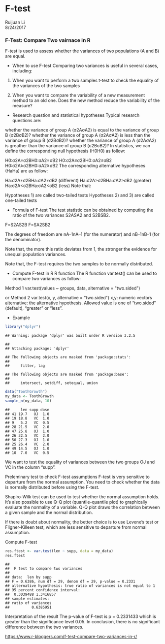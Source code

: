 # F-test
Ruijuan Li  
8/24/2017  

### F-Test: Compare Two vairnace in R

F-test is used to assess whether the variances of two populations (A and B) are equal.

* When to use F-test 
Comparing two variances is useful in several cases, including:

1) When you want to perform a two samples t-test to check the equality of the variances of the two samples

2) When you want to compare the variability of a new measurement method to an old one. Does the new method reduce the variability of the measure?

* Research question and statistical hypotheses
Typical research questions are:

whether the variance of group A (σ2AσA2) is equal to the variance of group B (σ2BσB2)?
whether the variance of group A (σ2AσA2) is less than the variance of group B (σ2BσB2)?
whether the variance of group A (σ2AσA2) is greather than the variance of group B (σ2BσB2)?
In statistics, we can define the corresponding null hypothesis (H0H0) as follow:

H0:σ2A=σ2BH0:σA2=σB2
H0:σ2A≤σ2BH0:σA2≤σB2
H0:σ2A≥σ2BH0:σA2≥σB2
The corresponding alternative hypotheses (HaHa) are as follow:

Ha:σ2A≠σ2BHa:σA2≠σB2 (different)
Ha:σ2A>σ2BHa:σA2>σB2 (greater)
Ha:σ2A<σ2BHa:σA2<σB2 (less)
Note that:

Hypotheses 1) are called two-tailed tests
Hypotheses 2) and 3) are called one-tailed tests

* Formula of F-test 
The test statistic can be obtained by computing the ratio of the two variances S2ASA2 and S2BSB2.

F=S2AS2B
F=SA2SB2

The degrees of freedom are nA–1nA–1 (for the numerator) and nB–1nB–1 (for the denominator).

Note that, the more this ratio deviates from 1, the stronger the evidence for unequal population variances.

Note that, the F-test requires the two samples to be normally distributed.

* Compute F-test in R 
R function
The R function var.test() can be used to compare two variances as follow:

Method 1
var.test(values ~ groups, data, 
         alternative = "two.sided")

or Method 2
var.test(x, y, alternative = "two.sided")
x,y: numeric vectors
alternative: the alternative hypothesis. Allowed value is one of “two.sided” (default), “greater” or “less”.

* Example 

```r
library("dplyr")
```

```
## Warning: package 'dplyr' was built under R version 3.2.5
```

```
## 
## Attaching package: 'dplyr'
```

```
## The following objects are masked from 'package:stats':
## 
##     filter, lag
```

```
## The following objects are masked from 'package:base':
## 
##     intersect, setdiff, setequal, union
```

```r
data("ToothGrowth")
my_data <- ToothGrowth
sample_n(my_data, 10)
```

```
##     len supp dose
## 41 19.7   OJ  1.0
## 19 18.8   VC  1.0
## 9   5.2   VC  0.5
## 28 21.5   VC  2.0
## 47 25.8   OJ  1.0
## 26 32.5   VC  2.0
## 50 27.3   OJ  1.0
## 25 26.4   VC  2.0
## 49 14.5   OJ  1.0
## 10  7.0   VC  0.5
```

We want to test the equality of variances between the two groups OJ and VC in the column “supp”.

Preleminary test to check F-test assumptions
F-test is very sensitive to departure from the normal assumption. You need to check whether the data is normally distributed before using the F-test.

Shapiro-Wilk test can be used to test whether the normal assumption holds. It’s also possible to use Q-Q plot (quantile-quantile plot) to graphically evaluate the normality of a variable. Q-Q plot draws the correlation between a given sample and the normal distribution.

If there is doubt about normality, the better choice is to use Levene’s test or Fligner-Killeen test, which are less sensitive to departure from normal assumption.

Compute F-test 

```r
res.ftest <- var.test(len ~ supp, data = my_data)
res.ftest
```

```
## 
## 	F test to compare two variances
## 
## data:  len by supp
## F = 0.6386, num df = 29, denom df = 29, p-value = 0.2331
## alternative hypothesis: true ratio of variances is not equal to 1
## 95 percent confidence interval:
##  0.3039488 1.3416857
## sample estimates:
## ratio of variances 
##          0.6385951
```

Interpretation of the result
The p-value of F-test is p = 0.2331433 which is greater than the significance level 0.05. In conclusion, there is no significant difference between the two variances.

https://www.r-bloggers.com/f-test-compare-two-variances-in-r/ 

